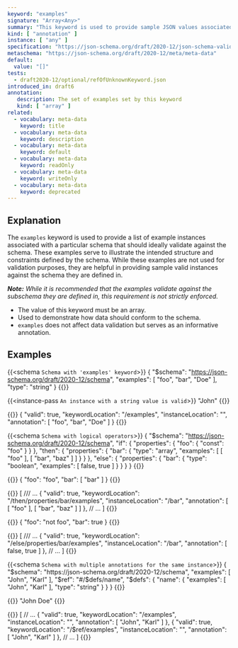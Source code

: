 ```yaml
---
keyword: "examples"
signature: "Array<Any>"
summary: "This keyword is used to provide sample JSON values associated with a particular schema, for the purpose of illustrating usage."
kind: [ "annotation" ]
instance: [ "any" ]
specification: "https://json-schema.org/draft/2020-12/json-schema-validation.html#section-9.5"
metaschema: "https://json-schema.org/draft/2020-12/meta/meta-data"
default:
  value: "[]"
tests:
  - draft2020-12/optional/refOfUnknownKeyword.json
introduced_in: draft6
annotation:
   description: The set of examples set by this keyword
   kind: [ "array" ]
related:
  - vocabulary: meta-data
    keyword: title
  - vocabulary: meta-data
    keyword: description
  - vocabulary: meta-data
    keyword: default
  - vocabulary: meta-data
    keyword: readOnly
  - vocabulary: meta-data
    keyword: writeOnly
  - vocabulary: meta-data
    keyword: deprecated
---
```


## Explanation

The `examples` keyword is used to provide a list of example instances associated with a particular schema that should ideally validate against the schema. These examples serve to illustrate the intended structure and constraints defined by the schema. While these examples are not used for validation purposes, they are helpful in providing sample valid instances against the schema they are defined in.

_**Note:** While it is recommended that the examples validate against the subschema they are defined in, this requirement is not strictly enforced._

* The value of this keyword must be an array.
* Used to demonstrate how data should conform to the schema.
* `examples` does not affect data validation but serves as an informative annotation.

## Examples

{{<schema `Schema with 'examples' keyword`>}}
{
  "$schema": "https://json-schema.org/draft/2020-12/schema",
  "examples": [ "foo", "bar", "Doe" ],
  "type": "string"
}
{{</schema>}}

{{<instance-pass `An instance with a string value is valid`>}}
"John"
{{</instance-pass>}}

{{<instance-annotation>}}
{
  "valid": true,
  "keywordLocation": "/examples",
  "instanceLocation": "",
  "annotation": [ "foo", "bar", "Doe" ]
}
{{</instance-annotation>}}

{{<schema `Schema with logical operators`>}}
{
  "$schema": "https://json-schema.org/draft/2020-12/schema",
  "if": {
    "properties": {
      "foo": { "const": "foo" }
    }
  },
  "then": {
    "properties": {
      "bar": {
        "type": "array",
        "examples": [ [ "foo" ], [ "bar", "baz" ] ]
      }
    }
  },
  "else": {
    "properties": {
      "bar": {
        "type": "boolean",
        "examples": [ false, true ]
      }
    }
  }
}
{{</schema>}}

{{<instance-pass>}}
{ "foo": "foo", "bar": [ "bar" ] }
{{</instance-pass>}}

{{<instance-annotation>}}
[
  /// ...
  {
    "valid": true,
    "keywordLocation": "/then/properties/bar/examples",
    "instanceLocation": "/bar",
    "annotation": [ [ "foo" ], [ "bar", "baz" ] ]
  },
  // ...
]
{{</instance-annotation>}}

{{<instance-pass>}}
{ "foo": "not foo", "bar": true }
{{</instance-pass>}}

{{<instance-annotation>}}
[
  /// ...
  {
    "valid": true,
    "keywordLocation": "/else/properties/bar/examples",
    "instanceLocation": "/bar",
    "annotation": [ false, true ]
  },
  // ...
]
{{</instance-annotation>}}

{{<schema `Schema with multiple annotations for the same instance`>}}
{
  "$schema": "https://json-schema.org/draft/2020-12/schema",
  "examples": [ "John", "Karl" ],
  "$ref": "#/$defs/name",
  "$defs": {
    "name": {
      "examples": [ "John", "Karl" ],
      "type": "string"
    }
  }
}
{{</schema>}}

{{<instance-pass>}}
"John Doe"
{{</instance-pass>}}

{{<instance-annotation>}}
[
  // ...
  {
    "valid": true,
    "keywordLocation": "/examples",
    "instanceLocation": "",
    "annotation": [ "John", "Karl" ]
  },
  {
    "valid": true,
    "keywordLocation": "/$ref/examples",
    "instanceLocation": "",
    "annotation": [ "John", "Karl" ]
  },
  // ...
]
{{</instance-annotation>}}
